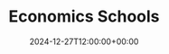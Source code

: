 ---
weight: 200
title: "Economics Schools"
description: "Your Global Directory of Computer Science Schools"
icon: travel_explore
date: 2024-12-27T12:00:00+00:00
---